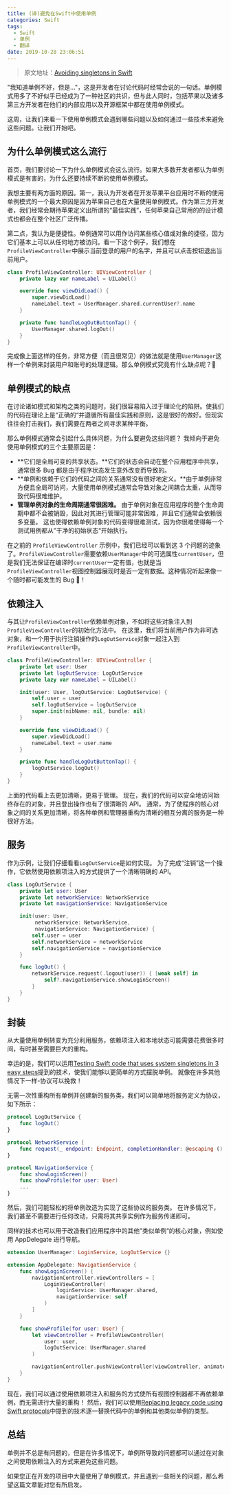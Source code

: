 ```yaml
---
title: (译)避免在Swift中使用单例
categories: Swift
tags:
  - Swift
  - 单例
  - 翻译
date: 2019-10-28 23:06:51
---
```


> 原文地址：[Avoiding singletons in Swift](https://www.swiftbysundell.com/articles/avoiding-singletons-in-swift/)

"我知道单例不好，但是..."，这是开发者在讨论代码时经常会说的一句话。单例模式用多了不好似乎已经成为了一种社区的共识，但与此人同时，包括苹果以及诸多第三方开发者在他们的内部应用以及开源框架中都在使用单例模式。

这周，让我们来看一下使用单例模式会遇到哪些问题以及如何通过一些技术来避免这些问题。让我们开始吧。

## 为什么单例模式这么流行

首页，我们要讨论一下为什么单例模式会这么流行。如果大多数开发者都认为单例模式是有害的，为什么还要持续不断的使用单例模式。

我想主要有两方面的原因。第一，我认为开发者在开发苹果平台应用时不断的使用单例模式的一个最大原因是因为苹果自己也在大量使用单例模式。作为第三方开发者，我们经常会期待苹果定义出所谓的“最佳实践”，任何苹果自己常用的的设计模式也都会在整个社区广泛传播。

第二点，我认为是便捷性。单例通常可以用作访问某些核心值或对象的捷径，因为它们基本上可以从任何地方被访问。看一下这个例子，我们想在`ProfileViewController`中展示当前登录的用户的名字，并且可以点击按钮退出当前用户。

```swift
class ProfileViewController: UIViewController {
    private lazy var nameLabel = UILabel()

    override func viewDidLoad() {
        super.viewDidLoad()
        nameLabel.text = UserManager.shared.currentUser?.name
    }

    private func handleLogOutButtonTap() {
        UserManager.shared.logOut()
    }
}
```

完成像上面这样的任务，非常方便（而且很常见）的做法就是使用`UserManager`这样一个单例来封装用户和账号的处理逻辑。那么单例模式究竟有什么缺点呢？🤔

## 单例模式的缺点

在讨论诸如模式和架构之类的问题时，我们很容易陷入过于理论化的陷阱。使我们的代码在理论上是“正确的“并遵循所有最佳实践和原则，这是很好的做好。但现实往往会打击我们，我们需要在两者之间寻求某种平衡。

那么单例模式通常会引起什么具体问题，为什么要避免这些问题？ 我倾向于避免使用单例模式的三个主要原因是：

- **它们是全局可变的共享状态。**它们的状态会自动在整个应用程序中共享，通常很多 Bug 都是由于程序状态发生意外改变而导致的。
- **单例和依赖于它们的代码之间的关系通常没有很好地定义。**由于单例非常方便且全局可访问，大量使用单例模式通常会导致对象之间耦合太重，从而导致代码很难维护。
- **管理单例对象的生命周期通常很困难。** 由于单例对象在应用程序的整个生命周期中都不会被销毁，因此对其进行管理可能非常困难，并且它们通常会依赖很多变量。 这也使得依赖单例对象的代码变得很难测试，因为你很难使得每一个测试用例都从”干净的初始状态“开始执行。

在之前的 `ProfileViewController` 示例中，我们已经可以看到这 3 个问题的迹象了。`ProfileViewController`需要依赖`UserManager`中的可选属性`currentUser`，但是我们无法保证在编译时`currentUser`一定有值，也就是当`ProfileViewController`视图控制器展现时是否一定有数据。这种情况听起来像一个随时都可能发生的 Bug 😬！

## 依赖注入

与其让`ProfileViewController`依赖单例对象，不如将这些对象注入到`ProfileViewController`的初始化方法中。 在这里，我们将当前用户作为非可选对象，和一个用于执行注销操作的`LogOutService`对象一起注入到`ProfileViewController`中。

```swift
class ProfileViewController: UIViewController {
    private let user: User
    private let logOutService: LogOutService
    private lazy var nameLabel = UILabel()

    init(user: User, logOutService: LogOutService) {
        self.user = user
        self.logOutService = logOutService
        super.init(nibName: nil, bundle: nil)
    }

    override func viewDidLoad() {
        super.viewDidLoad()
        nameLabel.text = user.name
    }

    private func handleLogOutButtonTap() {
        logOutService.logOut()
    }
}
```

上面的代码看上去更加清晰，更易于管理。 现在，我们的代码可以安全地访问始终存在的对象，并且登出操作也有了很清晰的 API。 通常，为了使程序的核心对象之间的关系更加清晰，将各种单例和管理器重构为清晰的相互分离的服务是一种很好方法。

## 服务

作为示例，让我们仔细看看`LogOutService`是如何实现。 为了完成“注销”这一个操作，它依然使用依赖项注入的方式提供了一个清晰明确的 API。

```swift
class LogOutService {
    private let user: User
    private let networkService: NetworkService
    private let navigationService: NavigationService

    init(user: User,
         networkService: NetworkService,
         navigationService: NavigationService) {
        self.user = user
        self.networkService = networkService
        self.navigationService = navigationService
    }

    func logOut() {
        networkService.request(.logout(user)) { [weak self] in
            self?.navigationService.showLoginScreen()
        }
    }
}
```

## 封装

从大量使用单例转变为充分利用服务，依赖项注入和本地状态可能需要花费很多时间，有时甚至需要巨大的重构。

幸运的是，我们可以运用[Testing Swift code that uses system singletons in 3 easy steps](https://www.swiftbysundell.com/articles/testing-swift-code-that-uses-system-singletons-in-3-easy-steps)提到的技术，使我们能够以更简单的方式摆脱单例。 就像在许多其他情况下一样-协议可以挽救！

无需一次性重构所有单例并创建新的服务类，我们可以简单地将服务定义为协议，如下所示：

```swift
protocol LogOutService {
    func logOut()
}

protocol NetworkService {
    func request(_ endpoint: Endpoint, completionHandler: @escaping () -> Void)
}

protocol NavigationService {
    func showLoginScreen()
    func showProfile(for user: User)
    ...
}
```

然后，我们可能轻松的将单例改造为实现了这些协议的服务类。 在许多情况下，我们甚至不需要进行任何改动，只需将其共享实例作为服务传递即可。

同样的技术也可以用于改造我们应用程序中的其他”类似单例“的核心对象，例如使用 AppDelegate 进行导航。

```swift
extension UserManager: LoginService, LogOutService {}

extension AppDelegate: NavigationService {
    func showLoginScreen() {
        navigationController.viewControllers = [
            LoginViewController(
                loginService: UserManager.shared,
                navigationService: self
            )
        ]
    }

    func showProfile(for user: User) {
        let viewController = ProfileViewController(
            user: user,
            logOutService: UserManager.shared
        )

        navigationController.pushViewController(viewController, animated: true)
    }
}
```

现在，我们可以通过使用依赖项注入和服务的方式使所有视图控制器都不再依赖单例，而无需进行大量的重构！ 然后，我们可以使用[Replacing legacy code using Swift protocols](https://www.swiftbysundell.com/articles/replacing-legacy-code-using-swift-protocols/)中提到的技术逐一替换代码中的单例和其他类似单例的类型。

## 总结

单例并不总是有问题的，但是在许多情况下，单例所导致的问题都可以通过在对象之间使用依赖注入的方式来避免这些问题。

如果您正在开发的项目中大量使用了单例模式，并且遇到一些相关的问题，那么希望这篇文章能对您有所启发。
